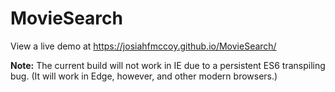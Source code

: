 # MovieSearch
View a live demo at <https://josiahfmccoy.github.io/MovieSearch/>

**Note:** The current build will not work in IE due to a persistent ES6 transpiling bug.  (It will work in Edge, however, and other modern browsers.)
